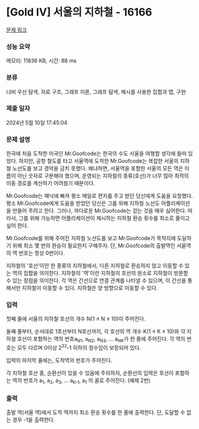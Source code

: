 # [Gold IV] 서울의 지하철 - 16166 

[문제 링크](https://www.acmicpc.net/problem/16166) 

### 성능 요약

메모리: 11836 KB, 시간: 88 ms

### 분류

너비 우선 탐색, 자료 구조, 그래프 이론, 그래프 탐색, 해시를 사용한 집합과 맵, 구현

### 제출 일자

2024년 5월 10일 17:45:04

### 문제 설명

<p>한국에 처음 도착한 미국인 Mr.Goofcode는 한국의 수도 서울을 여행할 생각에 들떠 있었다. 하지만, 공항 철도를 타고 서울역에 도착한 Mr.Goofcode는 복잡한 서울의 지하철 노선도를 보고 경악을 금치 못했다. 왜냐하면, 서울역을 포함한 서울의 모든 역은 이름이 아닌 숫자로 구분해야 했으며, 운영되는 지하철의 종류(호선)가 너무 많아 최적의 이동 경로를 계산하기 어려웠기 때문이다.</p>

<p>Mr.Goofcode는 패닉에 빠져 평소 메일로 편지를 주고 받던 당신에게 도움을 요청했다. 평소 Mr.Goofcode에게 도움을 받았던 당신은 그를 위해 지하철 노선도 어플리케이션을 만들어 주려고 한다. 그러나, 까다로운 Mr.Goofcode는 걷는 것을 매우 싫어한다. 따라서, 그를 위해 가능하면 어플리케이션이 제시하는 지하철 환승 횟수를 최소로 줄이고 싶어 한다.</p>

<p>Mr.Goofcode를 위해 주어진 지하철 노선도를 보고 Mr.Goofcode가 목적지에 도달하기 위해 최소 몇 번의 환승이 필요한지 구해주자. 단, Mr.Goofcode의 출발역인 서울역의 역 번호는 항상 0번이다.</p>

<p>지하철의 '호선'이란 한 종류의 지하철에서, 다른 지하철로 환승하지 않고 이동할 수 있는 역의 집합을 의미한다. 지하철의 '역'이란 지하철의 호선의 원소로 지하철이 방문할 수 있는 정점을 의미한다. 각 역은 간선으로 연결 관계를 나타낼 수 있으며, 이 간선을 통해서만 지하철이 이동할 수 있다. 지하철은 양 방향으로 이동할 수 있다.</p>

### 입력 

 <p>첫째 줄에 서울의 지하철 호선의 개수 N(1 ≤ N ≤ 10)이 주어진다.</p>

<p>둘째 줄부터, 순서대로 1호선부터 N호선까지, 각 호선의 역 개수 K(1 ≤ K ≤ 10)와 각 지하철 호선이 포함하는 역의 번호a<sub>N1</sub>, a<sub>N2</sub>, a<sub>N3</sub>, ... a<sub>NK</sub>가 한 줄에 주어진다. 각 역의 번호는 모두 다르며 0이상 2<sup>32</sup>-1 이하의 정수임이 보장되어 있다.</p>

<p>입력의 마지막 줄에는, 도착역의 번호가 주어진다.</p>

<p>각 지하철 호선 중, 순환선이 있을 수 있음에 주의하자, 순환선의 입력은 호선이 포함하는 역의 번호가 a<sub>1</sub>, a<sub>2</sub>, a<sub>3</sub>, ... a<sub>K-1</sub>, a<sub>1</sub> 의 꼴로 주어진다. (예제 2번)</p>

### 출력 

 <p>출발 역(서울 역)에서 도착 역까지 최소 환승 횟수를 한 줄에 출력한다. 단, 도달할 수 없는 경우 -1을 출력한다.</p>

